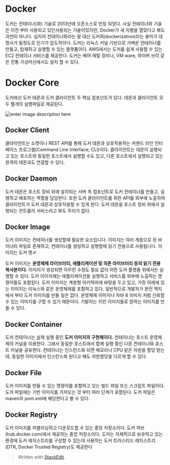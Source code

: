 # Docker

도커는 컨테이너(화) 기술로 2013년에 오픈소스로 런칭 되었다. 사실 컨테이너화 기술은 이전 부터 사용되고 있던사용되는 기술이었지만, Docker가 새 지평을 열었다고 해도 과언이 아니다. 심지어 컨테이너화라는 말 대신 도커화(dockerization)라는 용어가 대명사가 될정도로 인기가 압도적이다. 
도커는 리눅스 커널 기반으로 가벼운 컨테이너를 만들고, 탑재하고 실행할 수 있는 플랫폼이다. AWS에서는 도커를 쉽게 사용할 수 있는 EC2 컨테이너 서비스를 제공한다. 도커는 베어 메탈 장비나, VM ware, 하이버 브이 같은 전통 가상머신에서도 설치 할 수 있다. 

# Docker Core

도커에선 도커 테몬과 도커 클라이언트 두 핵심 컴포넌트가 있다. 데몬과 클라이언트 모두 별개의 실행파일로 제공된다.

![enter image description here](https://19yw4b240vb03ws8qm25h366-wpengine.netdna-ssl.com/wp-content/uploads/Docker-API-infographic-container-devops-nordic-apis.png)

## Docker Client

클라이언트는 소켓이나 REST API를 통해 도커 데몬과 상호작용하는 커맨드 라인 인터페이스 프로그램(Command Line Interface; CLI)이다. 
클라이언트는 데몬이 실행되고 있는 호스트와 동일한 호스트에서 실행할 수도 있고, 다른 호스트에서 실행되고 있는 원격의 데몬과도 연결할 수 있다. 

## Docker Daemon

도커 데몬은 호스트 장비 위에 설치되는 서버 측 컴포넌트로 도커 컨테이너를 만들고, 실행하고 배포하는 역할을 담당한다. 또한 도커 클라이언트를 위한 API를 외부에 노출하여 클라이언트가 도커 데몬과 상호작용할 수 있게 한다. 도커 데몬을 호스트 장비 위에서 실행되는 컨트롤러 서비스라고 봐도 무리가 없다. 

## Docker Image

도커 이미지는 컨테이너를 생성할때 필요한 요소입니다. 이미지는 여러 계층으로 된 바이너리 파일로 존재하고, 컨테이너를 생성하고 실행할때 읽기 전용으로 사용됩니다. 이미지는 도커 명ㄹ

도커 이미지는 **운영체제 라이브러리, 애플리케이션 및 의존 라이브러리 등의 읽기 전용 복사본이다.** 이미지가 생성되면 아무런 수정도 필요 없이 어떤 도커 플랫폼 위에서든 실행할 수 있다. 
도커 이미지에는 애플리케이션을 실행하고 서비스를 외부에 노출하는 명령어들도 포함된다.
도커 이미지는 계층형 아키텍처에 바탕을 두고 있고, 가장 아래에 있는 이미지는 리눅스와 같은 운영체제를 포함하고 있다. 일반적으로 개발자가 완전 백지에서 부터 도커 이미지를 만들 일은 없다. 운영체제 이미지나 자바 8 이미지 처럼 신뢰할 수 있는 이미지를 구할 수 있기 때문이다. 기발자는 이런 이미지들로 원하는 이미지를 만들 수 있다. 

## Docker Container

도커 컨테이너는 실제 실행 중인 **도커 이미지의 구현체이다.** 컨테이너는 호스트 운영체제의 커널을 이용한다. 그래서 동일한 호스트에서 함께 실행 중인 다른 컨테이너와 호스트 커널을 공유한다. 
컨테이너는 인스턴스화 되면 메모리나 CPU 같은 자원을 할당 받는데, 동일한 이미지에서 인스턴스화 된다고 해도 자원할당을 다르게 할 수 있다. 

## Docker File

도커 이미지를 만들 수 있는 명령어를 포함하고 있는 빌드 파일 또는 스크립트 파일이다. 도커 파일에는 기반 이미지를 가져오는 것 부터 여러 단계가 포함된다. 도커 파일은 maven의 pom.xml에 해당한다고 볼 수 있다.

## Docker Registry

도커 이미지를 퍼블리싱하고 다운로드할 수 있는 중앙 저장소이다. 도커 허브(hub.docker.com)에서 제공하는 중앙 저장소이다. 도커는 자체적으로 보유하고 있는 환경에 도커 레지스트리를 구성할 수 있는데 사용하는 도커 트러스티드 레지스트리(DTR, Docker Trusted Registry)도 제공한다

> Written with [StackEdit](https://stackedit.io/).
<!--stackedit_data:
eyJoaXN0b3J5IjpbLTEzMTc5MzIxMzZdfQ==
-->